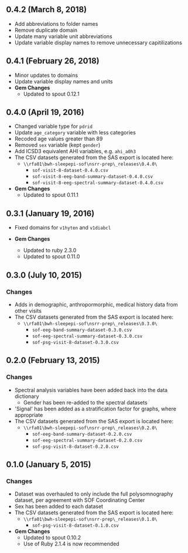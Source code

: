 ## 0.4.2 (March 8, 2018)

- Add abbreviations to folder names
- Remove duplicate domain
- Update many variable unit abbreviations
- Update variable display names to remove unnecessary capitilizations

## 0.4.1 (February 26, 2018)

- Minor updates to domains
- Update variable display names and units
- **Gem Changes**
  - Updated to spout 0.12.1

## 0.4.0 (April 19, 2016)

- Changed variable type for `pdrid`
- Update `age_category` variable with less categories
- Recoded age values greater than 89
- Removed `sex` variable (kept `gender`)
- Add ICSD3 equivalent AHI variables, e.g. `ahi_a0h3`
- The CSV datasets generated from the SAS export is located here:
  - `\\rfa01\bwh-sleepepi-sof\nsrr-prep\_releases\0.4.0\`
    - `sof-visit-8-dataset-0.4.0.csv`
    - `sof-visit-8-eeg-band-summary-dataset-0.4.0.csv`
    - `sof-visit-8-eeg-spectral-summary-dataset-0.4.0.csv`
- **Gem Changes**
  - Updated to spout 0.11.1

## 0.3.1 (January 19, 2016)

- Fixed domains for `v1hyten` and `v1diabcl`

- **Gem Changes**
  - Updated to ruby 2.3.0
  - Updated to spout 0.11.0

## 0.3.0 (July 10, 2015)

### Changes
- Adds in demographic, anthropormorphic, medical history data from other visits
- The CSV datasets generated from the SAS export is located here:
  - `\\rfa01\bwh-sleepepi-sof\nsrr-prep\_releases\0.3.0\`
    - `sof-eeg-band-summary-dataset-0.3.0.csv`
    - `sof-eeg-spectral-summary-dataset-0.3.0.csv`
    - `sof-psg-visit-8-dataset-0.3.0.csv`

## 0.2.0 (February 13, 2015)

### Changes
- Spectral analysis variables have been added back into the data dictionary
  - Gender has been re-added to the spectral datasets
- 'Signal' has been added as a stratification factor for graphs, where appropriate
- The CSV datasets generated from the SAS export is located here:
  - `\\rfa01\bwh-sleepepi-sof\nsrr-prep\_releases\0.2.0\`
    - `sof-eeg-band-summary-dataset-0.2.0.csv`
    - `sof-eeg-spectral-summary-dataset-0.2.0.csv`
    - `sof-psg-visit-8-dataset-0.2.0.csv`

## 0.1.0 (January 5, 2015)

### Changes
- Dataset was overhauled to only include the full polysomnography dataset, per agreement with SOF Coordinating Center
- Sex has been added to each dataset
- The CSV datasets generated from the SAS export is located here:
  - `\\rfa01\bwh-sleepepi-sof\nsrr-prep\_releases\0.1.0\`
    - `sof-psg-visit-8-dataset-0.1.0.csv`
- **Gem Changes**
  - Updated to spout 0.10.2
  - Use of Ruby 2.1.4 is now recommended
